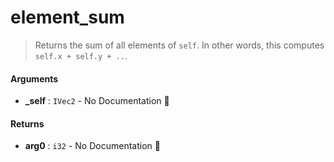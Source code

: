 # element\_sum

>  Returns the sum of all elements of `self`.
>  In other words, this computes `self.x + self.y + ..`.

#### Arguments

- **\_self** : `IVec2` \- No Documentation 🚧

#### Returns

- **arg0** : `i32` \- No Documentation 🚧